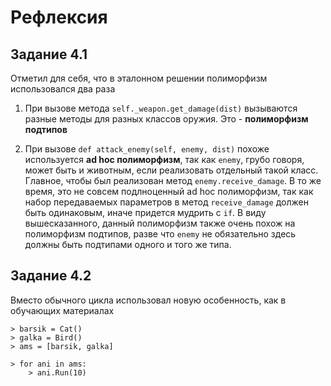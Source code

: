# Рефлексия
## Задание 4.1

Отметил для себя, что в эталонном решении полиморфизм использовался два раза
1. При вызове метода `self._weapon.get_damage(dist)` вызываются разные методы для разных классов оружия. Это - **полиморфизм подтипов**

2. При вызове `def attack_enemy(self, enemy, dist)` похоже используется **ad hoc полиморфизм**, так как `enemy`, грубо говоря, может быть и животным, если реализовать отдельный такой класс. Главное, чтобы был реализован метод `enemy.receive_damage`. В то же время, это не совсем подлноценный ad hoc полиморфизм, так как набор передаваемых параметров в метод `receive_damage` должен быть одинаковым, иначе придется мудрить с `if`. В виду вышесказанного, данный полиморфизм также очень похож на полиморфизм подтипов, разве что `enemy` не обязательно здесь должны быть подтипами одного и того же типа.

## Задание 4.2

Вместо обычного цикла использовал новую особенность, как в обучающих материалах

```
> barsik = Cat()
> galka = Bird()
> ams = [barsik, galka]

> for ani in ams:
    > ani.Run(10)
```
